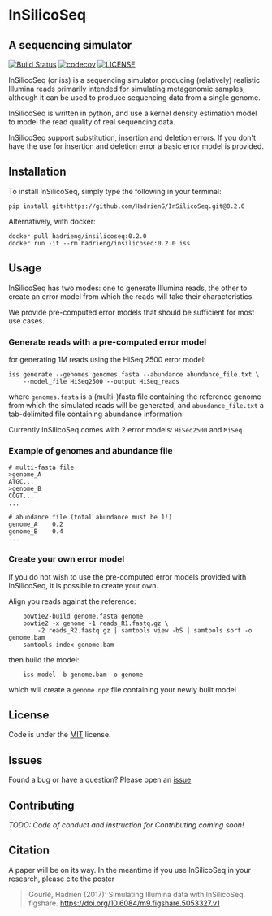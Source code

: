 # InSilicoSeq
## A sequencing simulator

[![Build Status](https://travis-ci.org/HadrienG/InSilicoSeq.svg?branch=master)](https://travis-ci.org/HadrienG/InSilicoSeq)
[![codecov](https://codecov.io/gh/HadrienG/InSilicoSeq/branch/master/graph/badge.svg)](https://codecov.io/gh/HadrienG/InSilicoSeq)
[![LICENSE](https://img.shields.io/badge/license-MIT-lightgrey.svg)](LICENSE)

InSilicoSeq (or iss) is a sequencing simulator producing (relatively) realistic
Illumina reads primarily intended for simulating metagenomic samples, although it can be used to produce sequencing data from a single genome.

InSilicoSeq is written in python, and use a kernel density estimation model to
model the read quality of real sequencing data.

InSilicoSeq support substitution, insertion and deletion errors. If you don't have
the use for insertion and deletion error a basic error model is provided.

## Installation

To install InSilicoSeq, simply type the following in your terminal:

`pip install git+https://github.com/HadrienG/InSilicoSeq.git@0.2.0`

Alternatively, with docker:

```shell
docker pull hadrieng/insilicoseq:0.2.0
docker run -it --rm hadrieng/insilicoseq:0.2.0 iss
```

## Usage

InSilicoSeq has two modes: one to generate Illumina reads, the other to create
an error model from which the reads will take their characteristics.

We provide pre-computed error models that should be sufficient for most use
cases.

### Generate reads with a pre-computed error model

for generating 1M reads using the HiSeq 2500 error model:

```shell
iss generate --genomes genomes.fasta --abundance abundance_file.txt \
    --model_file HiSeq2500 --output HiSeq_reads
```

where `genomes.fasta` is a (multi-)fasta file containing the reference genome from which the simulated reads will be generated, and `abundance_file.txt` a tab-delimited file containing abundance information.

Currently InSilicoSeq comes with 2 error models: `HiSeq2500` and `MiSeq`

### Example of genomes and abundance file

```
# multi-fasta file
>genome_A
ATGC...
>genome_B
CCGT...
...

# abundance file (total abundance must be 1!)
genome_A    0.2
genome_B    0.4
...
```

### Create your own error model

If you do not wish to use the pre-computed error models provided with
InSilicoSeq, it is possible to create your own.

Align you reads against the reference:

```shell
    bowtie2-build genome.fasta genome
    bowtie2 -x genome -1 reads_R1.fastq.gz \
        -2 reads_R2.fastq.gz | samtools view -bS | samtools sort -o genome.bam
    samtools index genome.bam
```

then build the model:

```shell
    iss model -b genome.bam -o genome
```

which will create a `genome.npz` file containing your newly built model

## License

Code is under the [MIT](LICENSE) license.

## Issues

Found a bug or have a question? Please open an [issue](https://github.com/HadrienG/InSilicoSeq/issues)

## Contributing

*TODO: Code of conduct and instruction for Contributing coming soon!*

## Citation

A paper will be on its way. In the meantime if you use InSilicoSeq in your
research, please cite the poster

> Gourlé, Hadrien (2017): Simulating Illumina data with InSilicoSeq. figshare. https://doi.org/10.6084/m9.figshare.5053327.v1
